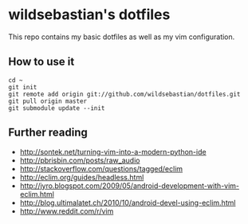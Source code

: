 wildsebastian's dotfiles
===================

This repo contains my basic dotfiles as well as my vim configuration.

How to use it
-------------

    cd ~
    git init
    git remote add origin git://github.com/wildsebastian/dotfiles.git
    git pull origin master
    git submodule update --init

Further reading
---------------

 * http://sontek.net/turning-vim-into-a-modern-python-ide
 * http://pbrisbin.com/posts/raw_audio
 * http://stackoverflow.com/questions/tagged/eclim
 * http://eclim.org/guides/headless.html
 * http://jyro.blogspot.com/2009/05/android-development-with-vim-eclim.html
 * http://blog.ultimalatet.ch/2010/10/android-devel-using-eclim.html
 * http://www.reddit.com/r/vim
